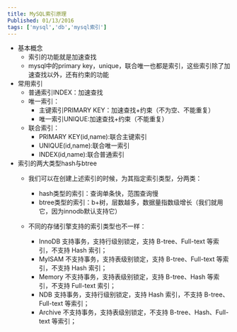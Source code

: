 ```yaml
---
title: MySQL索引原理
Published: 01/13/2016
tags: ['mysql','db','mysql索引']
---
```


- 基本概念
  - 索引的功能就是加速查找
  - mysql中的primary key，unique，联合唯一也都是索引，这些索引除了加速查找以外，还有约束的功能
- 常用索引
    - 普通索引INDEX：加速查找
    - 唯一索引：
        - 主键索引PRIMARY KEY：加速查找+约束（不为空、不能重复）
        - 唯一索引UNIQUE:加速查找+约束（不能重复）
    - 联合索引：
        - PRIMARY KEY(id,name):联合主键索引
        - UNIQUE(id,name):联合唯一索引
        - INDEX(id,name):联合普通索引
- 索引的两大类型hash与btree
    - 我们可以在创建上述索引的时候，为其指定索引类型，分两类：
        - hash类型的索引：查询单条快，范围查询慢
        - btree类型的索引：b+树，层数越多，数据量指数级增长（我们就用它，因为innodb默认支持它）

    - 不同的存储引擎支持的索引类型也不一样：
        - InnoDB 支持事务，支持行级别锁定，支持 B-tree、Full-text 等索引，不支持 Hash 索引；
        - MyISAM 不支持事务，支持表级别锁定，支持 B-tree、Full-text 等索引，不支持 Hash 索引；
        - Memory 不支持事务，支持表级别锁定，支持 B-tree、Hash 等索引，不支持 Full-text 索引；
        - NDB 支持事务，支持行级别锁定，支持 Hash 索引，不支持 B-tree、Full-text 等索引；
        - Archive 不支持事务，支持表级别锁定，不支持 B-tree、Hash、Full-text 等索引；
